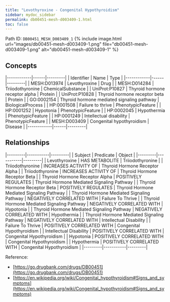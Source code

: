 ```yaml
---
title: "Levothyroxine - Congenital Hypothyroidism"
sidebar: mydoc_sidebar
permalink: db00451-mesh-d003409-1.html
toc: false 
---
```



Path ID: `DB00451_MESH_D003409_1`
{% include image.html url="images/db00451-mesh-d003409-1.png" file="db00451-mesh-d003409-1.png" alt="db00451-mesh-d003409-1" %}

## Concepts

|------------|------|---------|
| Identifier | Name | Type    |
|------------|------|---------|
| MESH:D013974 | Levothyroxine | Drug |
| MESH:D014284 | Triiodothyronine | ChemicalSubstance |
| UniProt:P10827 | Thyroid hormone receptor alpha | Protein |
| UniProt:P10828 | Thyroid hormone receptor beta | Protein |
| GO:0002154 | Thyroid hormone mediated signaling pathway | BiologicalProcess |
| HP:0001508 | Failure to thrive | PhenotypicFeature |
| HP:0001252 | Hypotonia | PhenotypicFeature |
| HP:0002045 | Hypothermia | PhenotypicFeature |
| HP:0001249 | Intellectual disability | PhenotypicFeature |
| MESH:D003409 | Congenital hypothyroidism | Disease |
|------------|------|---------|

## Relationships

|---------|-----------|---------|
| Subject | Predicate | Object  |
|---------|-----------|---------|
| Levothyroxine | HAS METABOLITE | Triiodothyronine |
| Triiodothyronine | INCREASES ACTIVITY OF | Thyroid Hormone Receptor Alpha |
| Triiodothyronine | INCREASES ACTIVITY OF | Thyroid Hormone Receptor Beta |
| Thyroid Hormone Receptor Alpha | POSITIVELY REGULATES | Thyroid Hormone Mediated Signaling Pathway |
| Thyroid Hormone Receptor Beta | POSITIVELY REGULATES | Thyroid Hormone Mediated Signaling Pathway |
| Thyroid Hormone Mediated Signaling Pathway | NEGATIVELY CORRELATED WITH | Failure To Thrive |
| Thyroid Hormone Mediated Signaling Pathway | NEGATIVELY CORRELATED WITH | Hypotonia |
| Thyroid Hormone Mediated Signaling Pathway | NEGATIVELY CORRELATED WITH | Hypothermia |
| Thyroid Hormone Mediated Signaling Pathway | NEGATIVELY CORRELATED WITH | Intellectual Disability |
| Failure To Thrive | POSITIVELY CORRELATED WITH | Congenital Hypothyroidism |
| Intellectual Disability | POSITIVELY CORRELATED WITH | Congenital Hypothyroidism |
| Hypotonia | POSITIVELY CORRELATED WITH | Congenital Hypothyroidism |
| Hypothermia | POSITIVELY CORRELATED WITH | Congenital Hypothyroidism |
|---------|-----------|---------|

Reference: 
  - [https://go.drugbank.com/drugs/DB00451](https://go.drugbank.com/drugs/DB00451)
  - [https://en.wikipedia.org/wiki/Congenital_hypothyroidism#Signs_and_symptoms](https://en.wikipedia.org/wiki/Congenital_hypothyroidism#Signs_and_symptoms)
